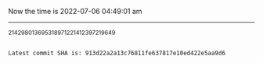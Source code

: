 Now the time is 2022-07-06 04:49:01 am

---

<small>214298013695318971221412397219649</small>

```txt

Latest commit SHA is: 913d22a2a13c76811fe637817e10ed422e5aa9d6
```

